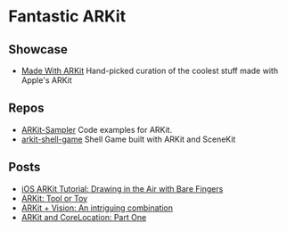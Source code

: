 # Fantastic ARKit

## Showcase

- [Made With ARKit](http://www.madewitharkit.com/) Hand-picked curation of the coolest stuff made with Apple's ARKit

## Repos

- [ARKit-Sampler](https://github.com/shu223/ARKit-Sampler) Code examples for ARKit.
- [arkit-shell-game](https://github.com/handsomecode/arkit-shell-game) Shell Game built with ARKit and SceneKit

## Posts

- [iOS ARKit Tutorial: Drawing in the Air with Bare Fingers](https://www.toptal.com/swift/ios-arkit-tutorial-drawing-in-air-with-fingers)
- [ARKit: Tool or Toy](https://medium.com/@ugiacoman/arkit-tool-or-toy-bbaf8cd70338)
- [ARKit + Vision: An intriguing combination](https://dev.to/osterbergjordan/arkit--vision-an-intriguing-combination)
- [ARKit and CoreLocation: Part One](https://medium.com/journey-of-one-thousand-apps/arkit-and-corelocation-part-one-fc7cb2fa0150)
